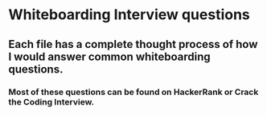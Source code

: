 <h1>Whiteboarding Interview questions</h1>
<h2>Each file has a complete thought process of how I would answer common whiteboarding questions.</h2>
<h3>Most of these questions can be found on HackerRank or Crack the Coding Interview.</h3>

